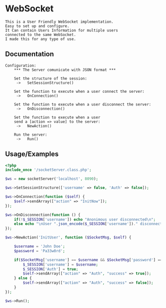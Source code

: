 # WebSocket


    This is a User Friendly WebSocket implementation.
    Easy to set up and configure.
    It Can contain Users Information for multiple users
    connected to the same WebSocket.
    I made this for any type of use.
## Documentation

    Configuration:
        *** The Server comunicate with JSON format ***

        Set the structure of the session:
         ->   SetSessionStructure()

        Set the function to execute when a user connect the server:
         ->   OnConnection()

        Set the function to execute when a user disconnect the server:
         ->   OnDisconnection()

        Set the function to execute when a user 
        send a [action => value] to the server:
         ->   NewAction()

        Run the server:
         ->   Run()

## Usage/Examples

```php
<?php
include_once '/socketServer.class.php';

$ws = new socketServer('localhost', 8090);

$ws->SetSessionStructure(['username' => false, 'Auth' => false]);

$ws->OnConnection(function ($self) {
	$self->sendArray(["action" => "InitNow"]);
});

$ws->OnDisconnection(function () {
    if(!$_SESSION['username']) echo "Anonimous user disconnected\n";
    else echo "\nUser ".json_encode($_SESSION['username'])." disconnected\n";
});

$ws->NewAction('InitUser', function ($SocketMsg, $self) {

    $username = 'John Doe';
    $password = 'Pa33w0rd';

    if($SocketMsg['username'] == $username && $SocketMsg['password'] == $password) {
        $_SESSION['username'] = $username;
        $_SESSION['Auth'] = true;
        $self->sendArray(["action" => "Auth", "success" => true]);
    } else {
        $self->sendArray(["action" => "Auth", "success" => false]);
    }
});

$ws->Run();


```

